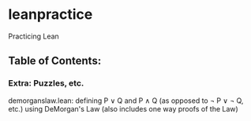 # leanpractice
Practicing Lean

## Table of Contents:

### Extra: Puzzles, etc.
demorganslaw.lean: defining P ∨ Q and P ∧ Q (as opposed to ¬ P ∨ ¬ Q, etc.) using DeMorgan's Law (also includes one way proofs of the Law)
